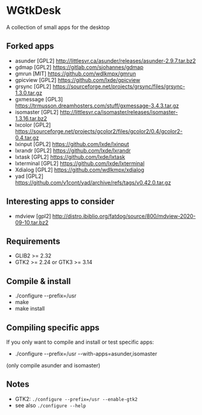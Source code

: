 WGtkDesk
========

A collection of small apps for the desktop

## Forked apps

- asunder   [GPL2]  http://littlesvr.ca/asunder/releases/asunder-2.9.7.tar.bz2
- gdmap     [GPL2]  https://gitlab.com/sjohannes/gdmap
- gmrun     [MIT]   https://github.com/wdlkmpx/gmrun
- gpicview  [GPL2]  https://github.com/lxde/gpicview
- grsync    [GPL2]  https://sourceforge.net/projects/grsync/files/grsync-1.3.0.tar.gz
- gxmessage [GPL3]  https://trmusson.dreamhosters.com/stuff/gxmessage-3.4.3.tar.gz
- isomaster [GPL2]  http://littlesvr.ca/isomaster/releases/isomaster-1.3.16.tar.bz2
- lxcolor   [GPL2]  https://sourceforge.net/projects/gcolor2/files/gcolor2/0.4/gcolor2-0.4.tar.gz
- lxinput   [GPL2]  https://github.com/lxde/lxinput
- lxrandr   [GPL2]  https://github.com/lxde/lxrandr
- lxtask    [GPL2]  https://github.com/lxde/lxtask
- lxterminal [GPL2] https://github.com/lxde/lxterminal
- Xdialog    [GPL2] https://github.com/wdlkmpx/xdialog
- yad        [GPL2] https://github.com/v1cont/yad/archive/refs/tags/v0.42.0.tar.gz

## Interesting apps to consider

- mdview [gpl2] http://distro.ibiblio.org/fatdog/source/800/mdview-2020-09-10.tar.bz2

## Requirements

- GLIB2 >= 2.32
- GTK2 >= 2.24 or GTK3 >= 3.14

## Compile & install
- ./configure --prefix=/usr
- make
- make install

## Compiling specific apps

If you only want to compile and install or test specific apps:

- ./configure --prefix=/usr --with-apps=asunder,isomaster

(only compile asunder and isomaster)

## Notes

- GTK2: `./configure --prefix=/usr --enable-gtk2`
- see also `./configure --help`
